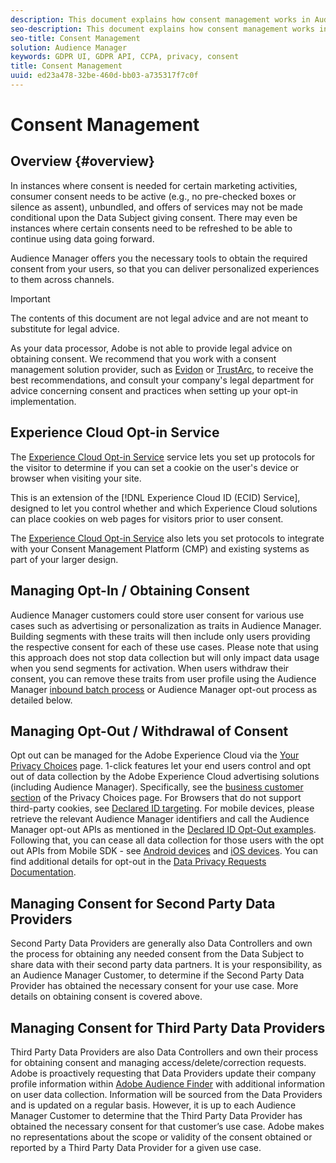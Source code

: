 ```yaml
---
description: This document explains how consent management works in Audience Manager.
seo-description: This document explains how consent management works in Audience Manager.
seo-title: Consent Management
solution: Audience Manager
keywords: GDPR UI, GDPR API, CCPA, privacy, consent
title: Consent Management
uuid: ed23a478-32be-460d-bb03-a735317f7c0f
---
```


# Consent Management

## Overview {#overview}

In instances where consent is needed for certain marketing activities, consumer consent needs to be active (e.g., no pre-checked boxes or silence as assent), unbundled, and offers of services may not be made conditional upon the Data Subject giving consent. There may even be instances where certain consents need to be refreshed to be able to continue using data going forward.

Audience Manager offers you the necessary tools to obtain the required consent from your users, so that you can deliver personalized experiences to them across channels.

>[!IMPORTANT]
>
> The contents of this document are not legal advice and are not meant to substitute for legal advice.
>
> As your data processor, Adobe is not able to provide legal advice on obtaining consent. We recommend that you work with a consent management solution provider, such as [Evidon](https://theblog.adobe.com/evidon-builds-gdpr-universal-consent-integration-with-launch-by-adobe/) or [TrustArc](https://theblog.adobe.com/trustarc-builds-consent-integration-launch-adobe/), to receive the best recommendations, and consult your company's legal department for advice concerning consent and practices when setting up your opt-in implementation.

## Experience Cloud Opt-in Service

The [Experience Cloud Opt-in Service](https://docs.adobe.com/content/help/en/id-service/using/implementation-guides/opt-in-service/optin-overview.html) service lets you set up protocols for the visitor to determine if you can set a cookie on the user's device or browser when visiting your site.

This is an extension of the [!DNL Experience Cloud ID (ECID) Service], designed to let you control whether and which Experience Cloud solutions can place cookies on web pages for visitors prior to user consent.

The [Experience Cloud Opt-in Service](https://docs.adobe.com/content/help/en/id-service/using/implementation-guides/opt-in-service/optin-overview.html) also lets you set protocols to integrate with your Consent Management Platform (CMP) and existing systems as part of your larger design.

## Managing Opt-In / Obtaining Consent

Audience Manager customers could store user consent for various use cases such as advertising or personalization as traits in Audience Manager. Building segments with these traits will then include only users providing the respective consent for each of these use cases. Please note that using this approach does not stop data collection but will only impact data usage when you send segments for activation. When users withdraw their consent, you can remove these traits from user profile using the Audience Manager [inbound batch process](../../integration/sending-audience-data/batch-data-transfer-explained/inbound-file-contents.md) or Audience Manager opt-out process as detailed below.

## Managing Opt-Out / Withdrawal of Consent

Opt out can be managed for the Adobe Experience Cloud via the [Your Privacy Choices](https://www.adobe.com/privacy/opt-out.html#customeruse) page. 1-click features let your end users control and opt out of data collection by the Adobe Experience Cloud advertising solutions (including Audience Manager). Specifically, see the [business customer section](https://www.adobe.com/privacy/opt-out.html#customeruse) of the Privacy Choices page. For Browsers that do not support third-party cookies, see [Declared ID targeting](../../features/declared-ids.md#declared-id-targeting). For mobile devices, please retrieve the relevant Audience Manager identifiers and call the Audience Manager opt-out APIs as mentioned in the [Declared ID Opt-Out examples](../../features/declared-ids.md#opt-out-examples). Following that, you can cease all data collection for those users with the opt out APIs from Mobile SDK - see [Android devices](https://marketing.adobe.com/resources/help/en_US/mobile/android/privacy.html) and [iOS devices](https://marketing.adobe.com/resources/help/en_US/mobile/ios/privacy.html). You can find additional details for opt-out in the [Data Privacy Requests Documentation](../../overview/data-security-and-privacy/data-privacy-requests.md).

## Managing Consent for Second Party Data Providers

Second Party Data Providers are generally also Data Controllers and own the process for obtaining any needed consent from the Data Subject to share data with their second party data partners. It is your responsibility, as an Audience Manager Customer, to determine if the Second Party Data Provider has obtained the necessary consent for your use case. More details on obtaining consent is covered above.

## Managing Consent for Third Party Data Providers

Third Party Data Providers are also Data Controllers and own their process for obtaining consent and managing access/delete/correction requests. Adobe is proactively requesting that Data Providers update their company profile information within [Adobe Audience Finder](https://www.adobe-audience-finder.com/) with additional information on user data collection. Information will be sourced from the Data Providers and is updated on a regular basis. However, it is up to each Audience Manager Customer to determine that the Third Party Data Provider has obtained the necessary consent for that customer’s use case. Adobe makes no representations about the scope or validity of the consent obtained or reported by a Third Party Data Provider for a given use case.
